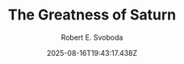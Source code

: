 ---
title: "The Greatness of Saturn"
date: "2025-08-16T19:43:17.438Z"
author: "Robert E. Svoboda"
read_year: "NO"
recommendation: '3'
url: /bookshelf/the-greatness-of-saturn
---